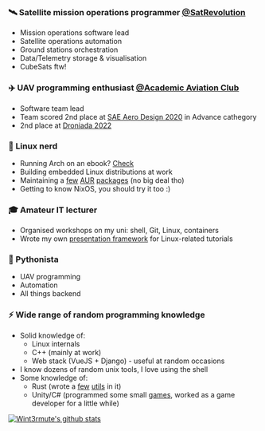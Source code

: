 ### 🛰️ Satellite mission operations programmer [@SatRevolution](http://satrevolution.com/)

- Mission operations software lead
- Satellite operations automation
- Ground stations orchestration
- Data/Telemetry storage & visualisation
- CubeSats ftw!

### ✈️ UAV programming enthusiast [@Academic Aviation Club](http://www.akl.pwr.edu.pl/)
- Software team lead
- Team scored 2nd place at [SAE Aero Design 2020](https://www.saeaerodesign.com/) in Advance cathegory
- 2nd place at [Droniada 2022](https://www.5zywiolow.pl/)


### 🐧 Linux nerd
- Running Arch on an ebook? [Check](https://github.com/Wint3rmute/arch-linux-on-kindle)
- Building embedded Linux distributions at work
- Maintaining a [few](https://aur.archlinux.org/packages/ardupilot-mission-planner/) [AUR](https://aur.archlinux.org/packages/tnb/) [packages](https://aur.archlinux.org/packages/tiler-bin/) (no big deal tho)
- Getting to know NixOS, you should try it too :)


### 🎓 Amateur IT lecturer
- Organised workshops on my uni: shell, Git, Linux, containers
- Wrote my own [presentation framework](https://github.com/Wint3rmute/it-tools-workshops) for Linux-related tutorials


### 🐍 Pythonista
- UAV programming
- Automation
- All things backend


### ⚡ Wide range of random programming knowledge
- Solid knowledge of:
    - Linux internals
    - C++ (mainly at work)
    - Web stack (VueJS + Django) - useful at random occasions
- I know dozens of random unix tools, I love using the shell
- Some knowledge of:
    - Rust (wrote a [few](https://github.com/Wint3rmute/tiler) [utils](https://github.com/Wint3rmute/tnb) in it)
    - Unity/C# (programmed some small [games](https://marekchoinski.com/consquare/), worked as a game developer for a little while)

[![Wint3rmute's github stats](https://github-readme-stats.vercel.app/api?username=wint3rmute&theme=dark)](https://github.com/anuraghazra/github-readme-stats)
    
<!--
**Wint3rmute/Wint3rmute** is a ✨ _special_ ✨ repository because its `README.md` (this file) appears on your GitHub profile.

Here are some ideas to get you started:

- 🔭 I’m currently working on ...
- 🌱 I’m currently learning ...
- 👯 I’m looking to collaborate on ...
- 🤔 I’m looking for help with ...
- 💬 Ask me about ...
- 📫 How to reach me: ...
- 😄 Pronouns: ...
- ⚡ Fun fact: ...
-->
